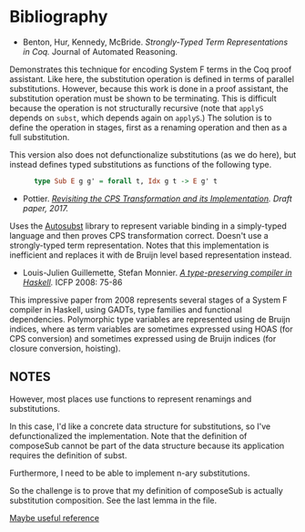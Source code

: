 # Bibliography

- Benton, Hur, Kennedy, McBride. *Strongly-Typed Term Representations in Coq.* Journal of Automated Reasoning.

Demonstrates this technique for encoding System F terms in the Coq proof assistant. Like here, the substitution operation is defined in terms of parallel substitutions. However, because this work is done in a proof assistant, the substitution operation must be shown to be terminating. This is difficult because the operation is not structurally recursive (note that `applyS` depends on `subst`, which depends again on `applyS`.) The solution is to define the operation in stages, first as a renaming operation and then as a full substitution.

This version also does not defunctionalize substitutions (as we do here), but instead defines typed substitutions as functions of the following type.

```haskell
      type Sub E g g' = forall t, Idx g t -> E g' t
```

- Pottier. *[Revisiting the CPS Transformation and its Implementation](http://gallium.inria.fr/~fpottier/publis/fpottier-cps.pdf). Draft paper, 2017.*
  

Uses the [Autosubst](https://www.ps.uni-saarland.de/Publications/documents/SchaeferEtAl_2015_Autosubst_-Reasoning.pdf) library to represent variable binding in a simply-typed language and then proves CPS transformation correct. Doesn't use a strongly-typed term representation. Notes that this implementation is inefficient and replaces it with de Bruijn level based representation instead.

- Louis-Julien Guillemette, Stefan Monnier. *[A type-preserving compiler in Haskell](https://dl.acm.org/doi/10.1145/1411203.1411218).* ICFP 2008: 75-86

This impressive paper from 2008 represents several stages of a System F compiler in Haskell, using GADTs, type families and functional dependencies. Polymorphic type variables are represented using de Bruijn indices, where as term variables are sometimes expressed using HOAS (for CPS conversion) and sometimes expressed using de Bruijn indices (for closure conversion, hoisting).

## NOTES

However, most places use functions to represent renamings and substitutions.

In this case, I'd like a concrete data structure for substitutions, so I've
defunctionalized the implementation. Note that the definition of composeSub
cannot be part of the data structure because its application requires the
definition of subst.

Furthermore, I need to be able to implement n-ary substitutions.

So the challenge is to prove that my definition of composeSub is actually
substitution composition. See the last lemma in the file.

[Maybe useful reference](https://dl.acm.org/citation.cfm?id=2693163)